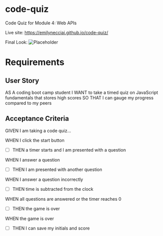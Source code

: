 # code-quiz
Code Quiz for Module 4: Web APIs

Live site: https://emilynecciai.github.io/code-quiz/

Final Look: 
![Placeholder](https://github.com/EmilyNecciai/code-quiz/blob/92c2ad4a71654292933d421f690d185c18b20591/assets/img/final-demo.gif)

# Requirements

## User Story
AS A coding boot camp student
I WANT to take a timed quiz on JavaScript fundamentals that stores high scores
SO THAT I can gauge my progress compared to my peers

## Acceptance Criteria
GIVEN I am taking a code quiz...

WHEN I click the start button
- [ ] THEN a timer starts and I am presented with a question

WHEN I answer a question
- [ ] THEN I am presented with another question

WHEN I answer a question incorrectly
- [ ] THEN time is subtracted from the clock

WHEN all questions are answered or the timer reaches 0
- [ ] THEN the game is over

WHEN the game is over
- [ ] THEN I can save my initials and score
